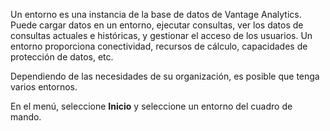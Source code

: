 Un entorno es una instancia de la base de datos de Vantage Analytics. Puede cargar datos en un entorno, ejecutar consultas, ver los datos de consultas actuales e históricas, y gestionar el acceso de los usuarios. Un entorno proporciona conectividad, recursos de cálculo, capacidades de protección de datos, etc.

Dependiendo de las necesidades de su organización, es posible que tenga varios entornos.

En el menú, seleccione **Inicio** y seleccione un entorno del cuadro de mando.
